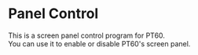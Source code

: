 # Panel Control
This is a screen panel control program for PT60.<br>
You can use it to enable or disable PT60's screen panel.<br>
